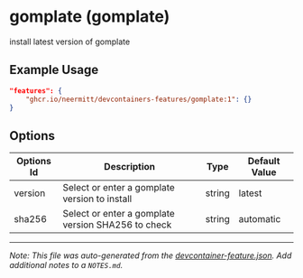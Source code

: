
# gomplate (gomplate)

install latest version of gomplate

## Example Usage

```json
"features": {
    "ghcr.io/neermitt/devcontainers-features/gomplate:1": {}
}
```

## Options

| Options Id | Description | Type | Default Value |
|-----|-----|-----|-----|
| version | Select or enter a gomplate version to install | string | latest |
| sha256 | Select or enter a gomplate version SHA256 to check | string | automatic |



---

_Note: This file was auto-generated from the [devcontainer-feature.json](https://github.com/neermitt/devcontainers-features/blob/main/src/gomplate/devcontainer-feature.json).  Add additional notes to a `NOTES.md`._
